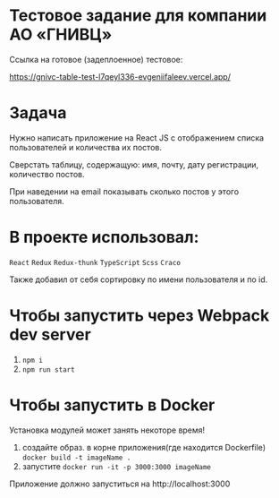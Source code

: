 # Тестовое задание для компании АО «ГНИВЦ»

Ссылка на готовое (задеплоенное) тестовое:

https://gnivc-table-test-l7qeyl336-evgeniifaleev.vercel.app/

# Задача
Нужно написать приложение на React JS
 с отображением списка пользователей и количества их постов.
 
Сверстать таблицу, содержащую: имя, почту, дату регистрации, количество постов.

При наведении на email показывать сколько постов у этого пользователя.


# В проекте использовал:
 `React`
`Redux`
`Redux-thunk`
 `TypeScript`
 `Scss`
 `Craco`
 
 Также добавил от себя сортировку по имени пользователя и по id.
  
 # Чтобы запустить через Webpack dev server
 1) `npm i`
 2) `npm run start`

# Чтобы запустить в Docker 
Установка модулей может занять некоторе время!
1) создайте образ.  в корне приложения(где находится Dockerfile)
`docker build -t imageName .`
2) запустите  `docker run -it -p 3000:3000 imageName`

Приложение должно запуститься на http://localhost:3000 




